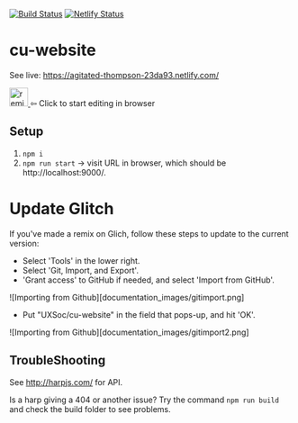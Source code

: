 [![Build Status](https://travis-ci.com/UXSoc/cu-website.svg?branch=master)](https://travis-ci.com/UXSoc/cu-website)
[![Netlify Status](https://api.netlify.com/api/v1/badges/01c7d049-1960-4a76-b414-71b38bce54c4/deploy-status)](https://app.netlify.com/sites/agitated-thompson-23da93/deploys)

# cu-website

See live: https://agitated-thompson-23da93.netlify.com/

<!-- Remix Button -->
<a href="https://glitch.com/edit/#!/remix/incandescent-shield">
  <img src="https://cdn.glitch.com/2bdfb3f8-05ef-4035-a06e-2043962a3a13%2Fremix%402x.png?1513093958726" alt="remix this" height="33">
</a> ⇦ Click to start editing in browser

## Setup

1. `npm i`
1. `npm run start` -> visit URL in browser, which should be http://localhost:9000/.


# Update Glitch

If you've made a remix on Glich, follow these steps to update to the current version:
    
- Select 'Tools' in the lower right. 
- Select 'Git, Import, and Export'. 
- 'Grant access' to GitHub if needed, and select 'Import from GitHub'.

![Importing from Github][documentation_images/gitimport.png]

- Put "UXSoc/cu-website" in the field that pops-up, and hit 'OK'.

![Importing from Github][documentation_images/gitimport2.png]


## TroubleShooting

See http://harpjs.com/ for API.

Is a harp giving a 404 or another issue? Try the command `npm run build` and check the build
folder to see problems.  
